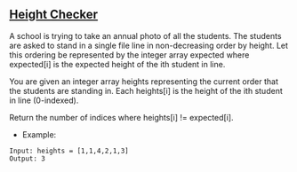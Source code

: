 ## [Height Checker](https://leetcode.com/problems/height-checker/description/)

A school is trying to take an annual photo of all the students. The students are asked to stand in a single file line in non-decreasing order by height. Let this ordering be represented by the integer array expected where expected[i] is the expected height of the ith student in line.

You are given an integer array heights representing the current order that the students are standing in. Each heights[i] is the height of the ith student in line (0-indexed).

Return the number of indices where heights[i] != expected[i].



- Example:
```
Input: heights = [1,1,4,2,1,3]
Output: 3
```
